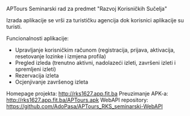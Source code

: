 APTours
Seminarski rad za predmet "Razvoj Korisničkih Sučelja"

Izrada aplikacije se vrši za turističku agencija dok korisnici aplikacije su turisti. 

Funcionalnosti aplikacije:

* Upravljanje korisničkim računom (registracija, prijava, aktivacija, resetovanje lozinke i izmjena profila)
* Pregled izleda (trenutno aktivni, nadolazeći izleti, završeni izleti i spremljeni izleti)
* Rezervacija izleta
* Ocjenjivanje završenog izleta

Homepage projekta: http://rks1627.app.fit.ba
Preuzimanje APK-a: http://rks1627.app.fit.ba/APTours.apk
WebAPI repository: https://github.com/AdoPasa/APTours_RKS_seminarski-WebAPI
